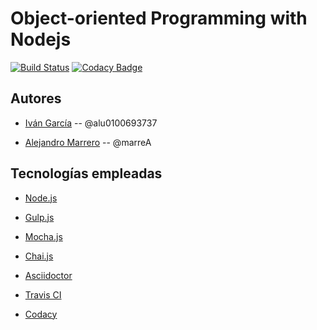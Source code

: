 
# Object-oriented Programming with Nodejs

[![Build Status](https://travis-ci.org/ULL-MII-CA-1819/oop-ale-ivan.svg?branch=master)](https://travis-ci.org/ULL-MII-CA-1819/oop-ale-ivan)
[![Codacy Badge](https://api.codacy.com/project/badge/Grade/e8260005729f410fbe2fb66e46fa65b9)](https://www.codacy.com/app/marreA/oop-ale-ivan?utm_source=github.com&amp;utm_medium=referral&amp;utm_content=ULL-MII-CA-1819/oop-ale-ivan&amp;utm_campaign=Badge_Grade)
## Autores

- [Iván García](https://alu0100693737.github.io/) -- @alu0100693737


- [Alejandro Marrero](https://marreA.github.io/) -- @marreA


## Tecnologías empleadas

- [Node.js](https://nodejs.org/es/)

- [Gulp.js](https://gulpjs.com/)

- [Mocha.js](https://mochajs.org/)

- [Chai.js](https://www.chaijs.com/)

- [Asciidoctor](https://asciidoctor.org/)

- [Travis CI](https://travis-ci.org/ULL-MII-CA-1819/01-high-order-function-marreA/branches)

- [Codacy](https://app.codacy.com/project/mii_ca/oop-ale-ivan/dashboard)

